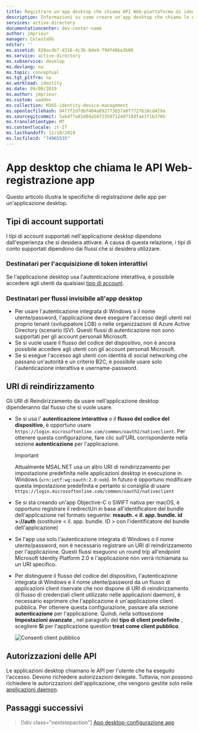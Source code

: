 ```yaml
---
title: Registrare un'app desktop che chiama API Web-piattaforma di identità Microsoft | Azure
description: Informazioni su come creare un'app desktop che chiama le API Web (registrazione dell'app)
services: active-directory
documentationcenter: dev-center-name
author: jmprieur
manager: CelesteDG
editor: ''
ms.assetid: 820acdb7-d316-4c3b-8de9-79df48ba3b06
ms.service: active-directory
ms.subservice: develop
ms.devlang: na
ms.topic: conceptual
ms.tgt_pltfrm: na
ms.workload: identity
ms.date: 09/09/2019
ms.author: jmprieur
ms.custom: aaddev
ms.collection: M365-identity-device-management
ms.openlocfilehash: 94f7f2dfdbf404a092773857a0f7727618cd429a
ms.sourcegitcommit: 5ab4f7a81d04a58f235071240718dfae3f1b370b
ms.translationtype: MT
ms.contentlocale: it-IT
ms.lasthandoff: 12/10/2019
ms.locfileid: "74965535"
---
```

# <a name="desktop-app-that-calls-web-apis---app-registration"></a>App desktop che chiama le API Web-registrazione app

Questo articolo illustra le specifiche di registrazione delle app per un'applicazione desktop.

## <a name="supported-accounts-types"></a>Tipi di account supportati

I tipi di account supportati nell'applicazione desktop dipendono dall'esperienza che si desidera attivare. A causa di questa relazione, i tipi di conto supportati dipendono dai flussi che si desidera utilizzare.

### <a name="audience-for-interactive-token-acquisition"></a>Destinatari per l'acquisizione di token interattivi

Se l'applicazione desktop usa l'autenticazione interattiva, è possibile accedere agli utenti da qualsiasi [tipo di account](quickstart-register-app.md#register-a-new-application-using-the-azure-portal).

### <a name="audience-for-desktop-app-silent-flows"></a>Destinatari per flussi invisibile all'app desktop

- Per usare l'autenticazione integrata di Windows o il nome utente/password, l'applicazione deve eseguire l'accesso degli utenti nel proprio tenant (sviluppatore LOB) o nelle organizzazioni di Azure Active Directory (scenario ISV). Questi flussi di autenticazione non sono supportati per gli account personali Microsoft.
- Se si vuole usare il flusso del codice del dispositivo, non è ancora possibile accedere agli utenti con gli account personali Microsoft.
- Se si esegue l'accesso agli utenti con identità di social networking che passano un'autorità e un criterio B2C, è possibile usare solo l'autenticazione interattiva e username-password.

## <a name="redirect-uris"></a>URI di reindirizzamento

Gli URI di Reindirizzamento da usare nell'applicazione desktop dipenderanno dal flusso che si vuole usare.

- Se si usa l' **autenticazione interattiva** o il **flusso del codice del dispositivo**, è opportuno usare `https://login.microsoftonline.com/common/oauth2/nativeclient`. Per ottenere questa configurazione, fare clic sull'URL corrispondente nella sezione **autenticazione** per l'applicazione.
  
  > [!IMPORTANT]
  > Attualmente MSAL.NET usa un altro URI di reindirizzamento per impostazione predefinita nelle applicazioni desktop in esecuzione in Windows (`urn:ietf:wg:oauth:2.0:oob`). In futuro è opportuno modificare questa impostazione predefinita e pertanto si consiglia di usare `https://login.microsoftonline.com/common/oauth2/nativeclient`

- Se si sta creando un'app Objective-C o SWIFT nativa per macOS, è opportuno registrare il redirectUri in base all'identificatore del bundle dell'applicazione nel formato seguente: **msauth. < il. app. bundle. id >://auth** (sostituire < il. app. bundle. ID > con l'identificatore del bundle dell'applicazione)
- Se l'app usa solo l'autenticazione integrata di Windows o il nome utente/password, non è necessario registrare un URI di reindirizzamento per l'applicazione. Questi flussi eseguono un round trip all'endpoint Microsoft Identity Platform 2.0 e l'applicazione non verrà richiamata su un URI specifico.
- Per distinguere il flusso del codice del dispositivo, l'autenticazione integrata di Windows e il nome utente/password da un flusso di applicazioni client riservate che non dispone di URI di reindirizzamento (il flusso di credenziali client utilizzato nelle applicazioni daemon), è necessario esprimere che l'applicazione è un'applicazione client pubblica. Per ottenere questa configurazione, passare alla sezione **autenticazione** per l'applicazione. Quindi, nella sottosezione **Impostazioni avanzate** , nel paragrafo del **tipo di client predefinito** , scegliere **Sì** per l'applicazione question **treat come client pubblico**.

  ![Consenti client pubblico](media/scenarios/default-client-type.png)

## <a name="api-permissions"></a>Autorizzazioni delle API

Le applicazioni desktop chiamano le API per l'utente che ha eseguito l'accesso. Devono richiedere autorizzazioni delegate. Tuttavia, non possono richiedere le autorizzazioni dell'applicazione, che vengono gestite solo nelle [applicazioni daemon](scenario-daemon-overview.md).

## <a name="next-steps"></a>Passaggi successivi

> [!div class="nextstepaction"]
> [App desktop-configurazione app](scenario-desktop-app-configuration.md)
